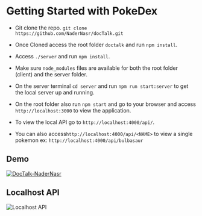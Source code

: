 # Getting Started with PokeDex

- Git clone the repo. `git clone https://github.com/NaderNasr/docTalk.git`
- Once Cloned access the root folder `doctalk` and run `npm install`.
- Access `./server` and run `npm install`.
- Make sure `node_modules` files are available for both the root folder (client) and the server folder.

- On the server terminal `cd server` and run `npm run start:server` to get the local server up and running.
- On the root folder also run `npm start` and go to your browser and access `http://localhost:3000` to view the application.
- To view the local API go to `http://localhost:4000/api/`.
- You can also access`http://localhost:4000/api/<NAME>` to view a single pokemon ex: `http://localhost:4000/api/bulbasaur`

## Demo
[![DocTalk-NaderNasr](https://user-images.githubusercontent.com/35424606/198893712-dfac6561-fad6-4056-8343-10a01504bf6c.png)](https://user-images.githubusercontent.com/35424606/198893659-c89e4110-a7e6-4a3d-95d9-d6c37125f771.mov)

## Localhost API
![Localhost API](https://user-images.githubusercontent.com/35424606/198893931-2e2fecd2-1a23-4a1a-aaff-89dfdaf0d464.png)
